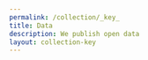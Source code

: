 ```yaml
---
permalink: /collection/_key_
title: Data
description: We publish open data
layout: collection-key
---
```

